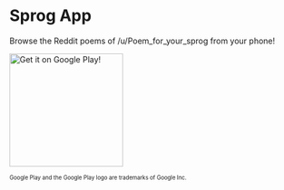 # Sprog App

Browse the Reddit poems of /u/Poem_for_your_sprog from your phone!

<a href="http://play.google.com/store/apps/details?id=com.almoturg.sprog">
<img src="https://play.google.com/intl/en_us/badges/images/generic/en_badge_web_generic.png"
alt="Get it on Google Play!" width="200px" />
</a>

<sub><sup>Google Play and the Google Play logo are trademarks of Google Inc.</sup></sub>